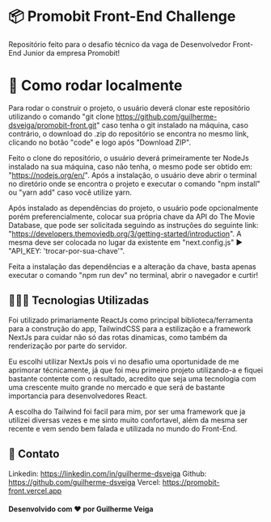 # 📦 Promobit Front-End Challenge

Repositório feito para o desafio técnico da vaga de Desenvolvedor Front-End Junior da empresa Promobit!

# 📌 Como rodar localmente

Para rodar o construir o projeto, o usuário deverá clonar este repositório utilizando o comando "git clone https://github.com/guilherme-dsveiga/promobit-front.git" caso tenha o git instalado na máquina, caso contrário, o download do .zip do repositório se encontra no mesmo link, clicando no botão "code" e logo após "Download ZIP".

Feito o clone do repositório, o usuário deverá primeiramente ter NodeJs instalado na sua máquina, caso não tenha, o mesmo pode ser obtido em: "https://nodejs.org/en/". Após a instalação, o usuário deve abrir o terminal no diretório onde se encontra o projeto e executar o comando "npm install" ou "yarn add" caso você utilize yarn.

Após instalado as dependências do projeto, o usuário pode opcionalmente porém preferencialmente, colocar sua própria chave da API do The Movie Database, que pode ser solicitada seguindo as instruções do seguinte link: "https://developers.themoviedb.org/3/getting-started/introduction". A mesma deve ser colocada no lugar da existente em "next.config.js" ▶ "API_KEY: 'trocar-por-sua-chave'".

Feita a instalação das dependências e a alteração da chave, basta apenas executar o comando "npm run dev" no terminal, abrir o navegador e curtir!

## 👨🏻‍💻 Tecnologias Utilizadas

Foi utilizado primariamente ReactJs como principal biblioteca/ferramenta para a construção do app, TailwindCSS para a estilização e a framework NextJs para cuidar não só das rotas dinamicas, como também da renderização por parte do servidor.

Eu escolhi utilizar NextJs pois vi no desafio uma oportunidade de me aprimorar técnicamente, já que foi meu primeiro projeto utilizando-a e fiquei bastante contente com o resultado, acredito que seja uma tecnologia com uma crescente muito grande no mercado e que será de bastante importancia para desenvolvedores React.

A escolha do Tailwind foi facil para mim, por ser uma framework que ja utilizei diversas vezes e me sinto muito confortavel, além da mesma ser recente e vem sendo bem falada e utilizada no mundo do Front-End.

## 📩 Contato

Linkedin: https://linkedin.com/in/guilherme-dsveiga
Github: https://github.com/guilherme-dsveiga
Vercel: https://promobit-front.vercel.app

#### Desenvolvido com ❤️ por Guilherme Veiga
